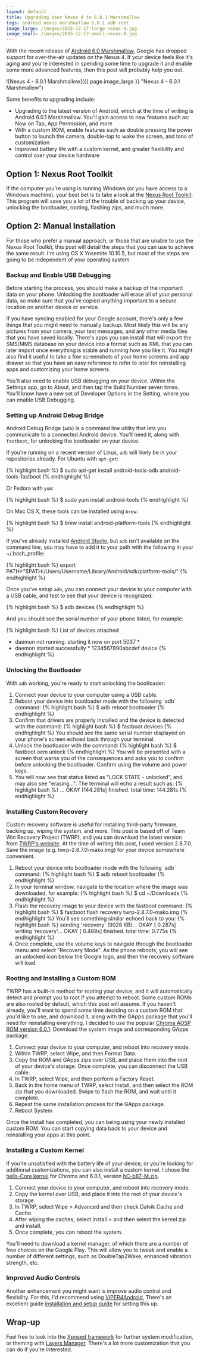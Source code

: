```yaml
---
layout: default
title: Upgrading Your Nexus 4 to 6.0.1 Marshmallow
tags: android nexus marshmallow 6.0.1 adb root
image_large: /images/2015-12-17-large-nexus-4.jpg
image_small: /images/2015-12-17-small-nexus-4.jpg
---
```


With the recent release of [Android 6.0 Marshmallow](https://www.android.com/intl/en_ca/versions/marshmallow-6-0/ "Android 6.0 Marshmallow"), Google has dropped support for over-the-air updates on the Nexus 4. If your device feels like it's aging and you're interested in spending some time to upgrade it and enable some more advanced features, then this post will probably help you out.

<!--more-->

![Nexus 4 - 6.0.1 Marshmallow]({{ page.image_large }} "Nexus 4 - 6.0.1 Marshmallow")

Some benefits to upgrading include:

* Upgrading to the latest version of Android, which at the time of writing is Android 6.0.1 Marshmallow. You'll gain access to new features such as: Now on Tap, App Permission, and more
* With a custom ROM, enable features such as double pressing the power button to launch the camera, double-tap to wake the screen, and tons of customization
* Improved battery life with a custom kernel, and greater flexibility and control over your device hardware

## Option 1: Nexus Root Toolkit

If the computer you're using is running Windows (or you have access to a Windows machine), your best bet is to take a look at the [Nexus Root Toolkit](http://www.wugfresh.com/nrt/ "Nexus Root Toolkit -  WugFresh"). This program will save you a lot of the trouble of backing up your device, unlocking the bootloader, rooting, flashing zips, and much more.

## Option 2: Manual Installation

For those who prefer a manual approach, or those that are unable to use the Nexus Root Toolkit, this post will detail the steps that you can use to achieve the same result. I'm using OS X Yosemite 10.10.5, but most of the steps are going to be independent of your operating system.

### Backup and Enable USB Debugging

Before starting the process, you should make a backup of the important data on your phone. Unlocking the bootloader will erase all of your personal data, so make sure that you've copied anything important to a secure location on another device or service.

If you have syncing enabled for your Google account, there's only a few things that you might need to manually backup. Most likely this will be any pictures from your camera, your text messages, and any other media files that you have saved locally. There's apps you can install that will export the SMS/MMS database on your device into a format such as XML that you can later import once everything is stable and running how you like it. You might also find it useful to take a few screenshots of your home screens and app drawer so that you have an easy reference to refer to later for reinstalling apps and customizing your home screens.

You'll also need to enable USB debugging on your device. Within the Settings app, go to About, and then tap the Build Number seven times. You'll know have a new set of Developer Options in the Setting, where you can enable USB Debugging.

### Setting up Android Debug Bridge

Android Debug Bridge (`adb`) is a command line utility that lets you communicate to a connected Android device. You'll need it, along with `fastboot`, for unlocking the bootloader on your device.

If you're running on a recent version of Linux, `adb` will likely be in your repositories already. For Ubuntu with `apt-get`:

{% highlight bash %}
$ sudo apt-get install android-tools-adb android-tools-fastboot
{% endhighlight %}

Or Fedora with `yum`:

{% highlight bash %}
$ sudo yum install android-tools
{% endhighlight %}

On Mac OS X, these tools can be installed using `brew`:

{% highlight bash %}
$ brew install android-platform-tools
{% endhighlight %}

If you've already installed [Android Studio](http://developer.android.com/sdk/index.html "Android Studio and SDK Tools"), but `adb` isn't available on the command line, you may have to add it to your path with the following in your ~/.bash_profile:

{% highlight bash %}
export PATH="$PATH:/Users/Username/Library/Android/sdk/platform-tools/"
{% endhighlight %}

Once you've setup `adb`, you can connect your device to your computer with a USB cable, and test to see that your device is recognized:

{% highlight bash %}
$ adb devices
{% endhighlight %}

And you should see the serial number of your phone listed, for example:

{% highlight bash %}
List of devices attached
* daemon not running. starting it now on port 5037 *
* daemon started successfully *
1234567890abcdef  device
{% endhighlight %}

### Unlocking the Bootloader

With `adb` working, you're ready to start unlocking the bootloader:

<ol>
  <li>
    Connect your device to your computer using a USB cable.
  </li>
  <li>
    Reboot your device into bootloader mode with the following `adb` command:
{% highlight bash %}
$ adb reboot bootloader
{% endhighlight %}
   </li>
  <li>
    Confirm that drivers are properly installed and the device is detected with the command:
{% highlight bash %}
$ fastboot devices
{% endhighlight %}
    You should see the same serial number displayed on your phone's screen echoed back through your terminal.
  </li>
  <li>
    Unlock the bootloader with the command:
{% highlight bash %}
$ fastboot oem unlock
{% endhighlight %}
    You will be presented with a screen that warns you of the consequences and asks you to confirm before unlocking the bootloader. Confirm using the volume and power keys.
  </li>
  <li>
    You will now see that status listed as "LOCK STATE - unlocked", and may also see "erasing...". The terminal will echo a result such as:
{% highlight bash %}
...
OKAY [144.281s]
finished. total time: 144.281s
{% endhighlight %}
  </li>
</ol>

### Installing Custom Recovery

Custom recovery software is useful for installing third-party firmware, backing up, wiping the system, and more. This post is based off of Team Win Recovery Project (TWRP), and you can download the latest version from [TWRP's website](https://twrp.me/ "TeamWin - TWRP"). At the time of writing this post, I used version 2.8.7.0. Save the image (e.g. twrp-2.8.7.0-mako.img) for your device somewhere convenient.

<ol>
  <li>
    Reboot your device into bootloader mode with the following `adb` command:
{% highlight bash %}
$ adb reboot bootloader
{% endhighlight %}
  </li>
  <li>
    In your terminal window, navigate to the location where the image was downloaded, for example:
{% highlight bash %}
$ cd ~/Downloads
{% endhighlight %}
  </li>
  <li>
    Flash the recovery image to your device with the fastboot command:
{% highlight bash %}
$ fastboot flash recovery twrp-2.8.7.0-mako.img
{% endhighlight %}
    You'll see something similar echoed back to you:
{% highlight bash %}
sending 'recovery' (9028 KB)...
OKAY [  0.287s]
writing 'recovery'...
OKAY [  0.489s]
finished. total time: 0.775s
{% endhighlight %}
  </li>
  <li>
    Once complete, use the volume keys to navigate through the bootloader menu and select "Recovery Mode". As the phone reboots, you will see an unlocked icon below the Google logo, and then the recovery software will load.
  </li>
</ol>

### Rooting and Installing a Custom ROM

TWRP has a built-in method for rooting your device, and it will automatically detect and prompt you to root if you attempt to reboot. Some custom ROMs are also rooted by default, which this post will assume. If you haven't already, you'll want to spend some time deciding on a custom ROM that you'd like to use, and download it, along with the GApps package that you'll need for reinstalling everything. I decided to use the popular [Chroma AOSP ROM version 6.0.1](http://forum.xda-developers.com/nexus-4/development/rom-chroma-03-31-2015-layers-t3069936, "Chroma ROM - Nexus 4"). Download the system image and corresponding GApps package.

1. Connect your device to your computer, and reboot into recovery mode.
2. Within TWRP, select Wipe, and then Format Data.
3. Copy the ROM and GApps zips over USB, and place them into the root of your device's storage. Once complete, you can disconnect the USB cable.
4. In TWRP, select Wipe, and then perform a Factory Reset.
5. Back in the home menu of TWRP, select Install, and then select the ROM zip that you downloaded. Swipe to flash the ROM, and wait until it complete.
6. Repeat the same installation process for the GApps package.
7. Reboot System

Once the install has completed, you can being using your newly installed custom ROM. You can start copying data back to your device and reinstalling your apps at this point.

### Installing a Custom Kernel

If you're unsatisfied with the battery life of your device, or you're looking for additional customizations, you can also install a custom kernel. I chose the [hells-Core kernel](http://hc-kernel.blogspot.ca/ "hells-Core kernel blog") for Chroma and 6.0.1, version [hC-b87-M.zip](https://renderserver.net/browse?path=hellsgod/hells-Core-N4 "Download hC-b87-M.zip").

1. Connect your device to your computer, and reboot into recovery mode.
2. Copy the kernel over USB, and place it into the root of your device's storage.
3. In TWRP, select Wipe > Advanced and then check Dalvik Cache and Cache.
4. After wiping the caches, select Install > and then select the kernel zip and install.
5. Once complete, you can reboot the system.

You'll need to download a kernel manager, of which there are a number of free choices on the Google Play. This will allow you to tweak and enable a number of different settings, such as DoubleTap2Wake, enhanced vibration strength, etc.

### Improved Audio Controls

Another enhancement you might want is improve audio control and flexibility. For this, I'd recommend using [ViPER4Android](http://vipersaudio.com/blog/ "ViPER4Android"), There's an excellent guide [installation and setup guide](https://docs.google.com/document/d/15e7xv8AADnl0Ckqg8NiuQMTPLSgkIZCS4hU4Q07H7i4/ "VIPER4Android Installation & Set Up Guide") for setting this up.

## Wrap-up

Feel free to look into the [Xposed framework](http://repo.xposed.info/module/de.robv.android.xposed.installer "Xposed Framework") for further system modification, or theming with [Layers Manager](https://play.google.com/store/apps/details?id=com.lovejoy777.rroandlayersmanager&hl=en "Layers Manager - Google Play"). There's a lot more customization that you can do if you're interested.
